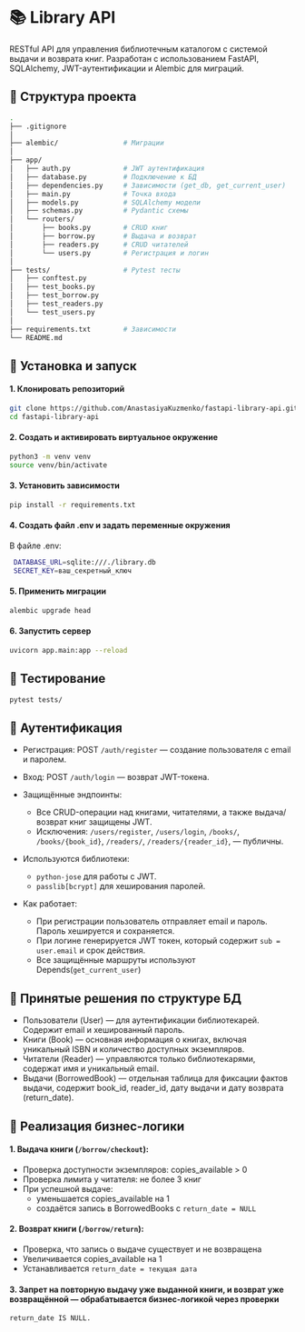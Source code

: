 # 📚 Library API

RESTful API для управления библиотечным каталогом с системой выдачи и возврата книг. Разработан с использованием FastAPI, SQLAlchemy, JWT-аутентификации и Alembic для миграций.


## 📌 Структура проекта
```bash
.
├── .gitignore
│    
├── alembic/                # Миграции            
│    
├── app/                    
│   ├── auth.py             # JWT аутентификация
│   ├── database.py         # Подключение к БД 
│   ├── dependencies.py     # Зависимости (get_db, get_current_user)
│   ├── main.py             # Точка входа
│   ├── models.py           # SQLAlchemy модели
│   ├── schemas.py          # Pydantic схемы
│   └── routers/            
│       ├── books.py        # CRUD книг 
│       ├── borrow.py       # Выдача и возврат 
│       ├── readers.py      # CRUD читателей
│       └── users.py        # Регистрация и логин
│    
├── tests/                  # Pytest тесты
│   ├── conftest.py          
│   ├── test_books.py        
│   ├── test_borrow.py       
│   ├── test_readers.py      
│   └── test_users.py        
│
├── requirements.txt        # Зависимости
└── README.md       

```

## 🚀 Установка и запуск

#### 1. Клонировать репозиторий
```bash
git clone https://github.com/AnastasiyaKuzmenko/fastapi-library-api.git  
cd fastapi-library-api
```
#### 2. Создать и активировать виртуальное окружение
```bash
python3 -m venv venv
source venv/bin/activate
```
#### 3. Установить зависимости
```bash
pip install -r requirements.txt
```

#### 4. Создать файл .env и задать переменные окружения
В файле .env:
```bash
 DATABASE_URL=sqlite:///./library.db
 SECRET_KEY=ваш_секретный_ключ
```
#### 5. Применить миграции
```bash
alembic upgrade head
```
#### 6. Запустить сервер
```bash
uvicorn app.main:app --reload
```

## 🧪 Тестирование
```bash
pytest tests/
```

## 🔐 Аутентификация
- Регистрация: POST `/auth/register` — создание пользователя с email и паролем.
- Вход: POST `/auth/login` — возврат JWT-токена.
- Защищённые эндпоинты:
    - Все CRUD-операции над книгами, читателями, а также выдача/возврат книг защищены JWT.
    - Исключения: `/users/register`, `/users/login`, `/books/`, `/books/{book_id}`, `/readers/`, `/readers/{reader_id}`, — публичны.

- Используются библиотеки:
    - `python-jose` для работы с JWT.
    - `passlib[bcrypt]` для хеширования паролей.
- Как работает:
    - При регистрации пользователь отправляет email и пароль. Пароль хешируется и сохраняется.
    - При логине генерируется JWT токен, который содержит `sub = user.email` и срок действия.
    - Все защищённые маршруты используют Depends(`get_current_user`)

## 🧱 Принятые решения по структуре БД
- Пользователи (User) — для аутентификации библиотекарей. Содержит email и хешированный пароль.
- Книги (Book) — основная информация о книгах, включая уникальный ISBN и количество доступных экземпляров.
- Читатели (Reader) — управляются только библиотекарями, содержат имя и уникальный email.
- Выдачи (BorrowedBook) — отдельная таблица для фиксации фактов выдачи, содержит book_id, reader_id, дату выдачи и дату возврата (return_date).

## 🧠 Реализация бизнес-логики
#### 1. Выдача книги (`/borrow/checkout`):

- Проверка доступности экземпляров: copies_available > 0
- Проверка лимита у читателя: не более 3 книг
- При успешной выдаче:
    - уменьшается copies_available на 1
    - создаётся запись в BorrowedBooks с `return_date = NULL`

#### 2. Возврат книги (`/borrow/return`):
- Проверка, что запись о выдаче существует и не возвращена
- Увеличивается copies_available на 1
- Устанавливается `return_date = текущая дата`

#### 3. Запрет на повторную выдачу уже выданной книги, и возврат уже возвращённой — обрабатывается бизнес-логикой через проверки 
`return_date IS NULL.`
